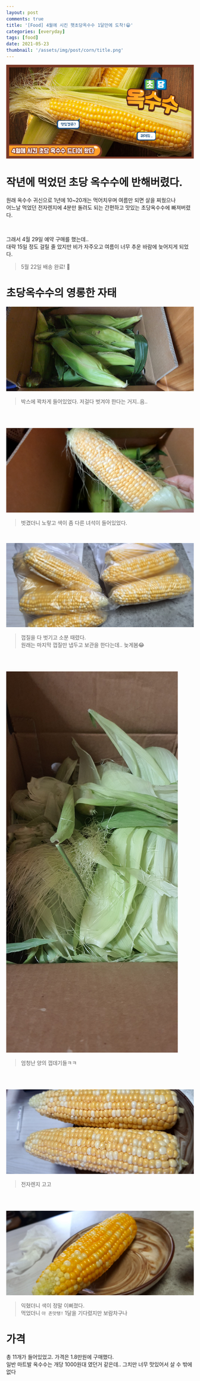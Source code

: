 ```yaml
---
layout: post
comments: true
title: '[Food] 4월에 시킨 햇초당옥수수 1달만에 도착!😁'
categories: [everyday]
tags: [food]
date: 2021-05-23
thumbnail: '/assets/img/post/corn/title.png'
---
```

![headerimg](/assets/img/post/corn/title.png)

# 작년에 먹었던 초당 옥수수에 반해버렸다.
원래 옥수수 귀신으로 1년에 10~20개는 먹어치우며 여름만 되면 살을 찌웠으나 <br>
어느날 먹었던 전자렌지에 4분만 돌려도 되는 간편하고 맛있는 초당옥수수에 빠져버렸다.<br>

<br>

그래서 4월 29일 예약 구매를 했는데.. <br>
대략 15일 정도 걸릴 줄 았지만 비가 자주오고 여름이 너무 추운 바람에 늦어지게 되었다.<br>

> 5월 22일 배송 완료! 🤩


# 초당옥수수의 영롱한 자태
![image](/assets/img/post/corn/01.jpg)
> 박스에 꽉차게 들어있었다. 저걸다 벗겨야 한다는 거지..음..

<br>
<br>

![image](/assets/img/post/corn/02.jpg)
> 벗겼더니 노랗고 색이 좀 다른 녀석이 들어있었다. 


<br>

![image](/assets/img/post/corn/03.jpg)
> 껍질을 다 벗기고 소분 때렸다. <br> 원래는 마지막 껍질만 냅두고 보관을 한다는데.. 늦게봄😂

<br>
<br>

![image](/assets/img/post/corn/04.jpg)
> 엄청난 양의 껍데기들ㅋㅋ

<br>
<br>

![image](/assets/img/post/corn/05.jpg)
> 전자렌지 고고

<br>
<br>

![image](/assets/img/post/corn/00.jpg)
> 익혔더니 색이 정말 이뻐졌다. <br>
  먹었더니 `아 존맛탱!` 1달을 기다렸지만 보람차구나


# 가격
총 11개가 들어있었고. 가격은 1.8만원에 구매했다. <br>
일반 마트발 옥수수는 개당 1000원대 였던거 같은데.. 그치만 너무 맛있어서 살 수 밖에 없다

